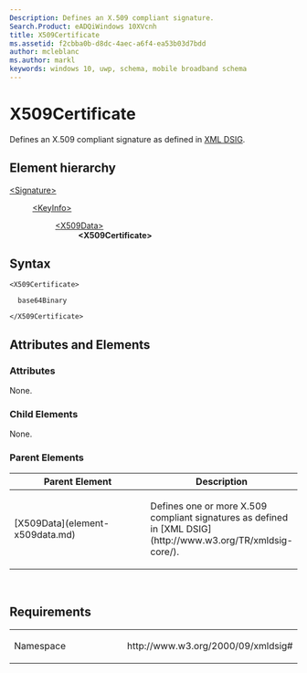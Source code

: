 ```yaml
---
Description: Defines an X.509 compliant signature.
Search.Product: eADQiWindows 10XVcnh
title: X509Certificate
ms.assetid: f2cbba0b-d8dc-4aec-a6f4-ea53b03d7bdd
author: mcleblanc
ms.author: markl
keywords: windows 10, uwp, schema, mobile broadband schema
---
```


# X509Certificate


Defines an X.509 compliant signature as defined in [XML DSIG](http://www.w3.org/TR/xmldsig-core/).

## Element hierarchy

<dl>
<dt><a href="element-signature.md">&lt;Signature&gt;</a></dt>
<dd>
<dl>
<dt><a href="element-keyinfo.md">&lt;KeyInfo&gt;</a></dt>
<dd>
<dl>
<dt><a href="element-x509data.md">&lt;X509Data&gt;</a></dt>
<dd><b>&lt;X509Certificate&gt;</b></dd>
</dl>
</dd>
</dl>
</dd>
</dl>

## Syntax

``` syntax
<X509Certificate>

  base64Binary

</X509Certificate>
```

## Attributes and Elements


### Attributes

None.

### Child Elements

None.

### Parent Elements

<table>
<colgroup>
<col width="50%" />
<col width="50%" />
</colgroup>
<thead>
<tr class="header">
<th>Parent Element</th>
<th>Description</th>
</tr>
</thead>
<tbody>
<tr class="odd">
<td>[X509Data](element-x509data.md)</td>
<td><p>Defines one or more X.509 compliant signatures as defined in [XML DSIG](http://www.w3.org/TR/xmldsig-core/).</p></td>
</tr>
</tbody>
</table>

 

## Requirements

<table>
<colgroup>
<col width="50%" />
<col width="50%" />
</colgroup>
<tbody>
<tr class="odd">
<td><p>Namespace</p></td>
<td><p>http://www.w3.org/2000/09/xmldsig#</p></td>
</tr>
</tbody>
</table>

 

 




